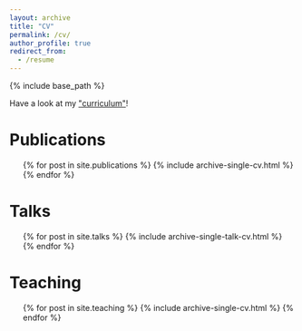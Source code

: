 ```yaml
---
layout: archive
title: "CV"
permalink: /cv/
author_profile: true
redirect_from:
  - /resume
---
```


{% include base_path %}

Have a look at my ["curriculum"](https://mtiezzi.github.io/files/cv.pdf)!


Publications
======
  <ul>{% for post in site.publications %}
    {% include archive-single-cv.html %}
  {% endfor %}</ul>
  
Talks
======
  <ul>{% for post in site.talks %}
    {% include archive-single-talk-cv.html %}
  {% endfor %}</ul>
  
Teaching
======
  <ul>{% for post in site.teaching %}
    {% include archive-single-cv.html %}
  {% endfor %}</ul>
  
